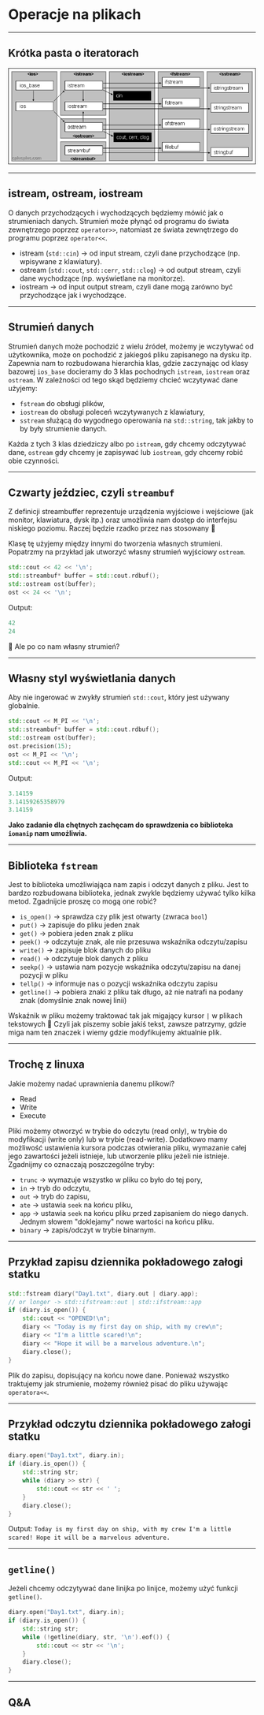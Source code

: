 <!-- .slide: data-background="#111111" -->

# Operacje na plikach

___

## Krótka pasta o iteratorach

<img src="img/iostream.gif">

___

## istream, ostream, iostream

O danych przychodzących i wychodzących będziemy mówić jak o strumieniach danych. Strumień może płynąć od programu do świata zewnętrzego poprzez `operator>>`, natomiast ze świata zewnętrzego do programu poprzez `operator<<`.

* <!-- .element: class="fragment fade-in" --> istream (<code>std::cin</code>) -> od input stream, czyli dane przychodzące (np. wpisywane z klawiatury).
* <!-- .element: class="fragment fade-in" --> ostream (<code>std::cout</code>, <code>std::cerr</code>, <code>std::clog</code>) -> od output stream, czyli dane wychodzące (np. wyświetlane na monitorze).
* <!-- .element: class="fragment fade-in" --> iostream -> od input output stream, czyli dane mogą zarówno być przychodzące jak i wychodzące.

___

## Strumień danych

Strumień danych może pochodzić z wielu źródeł, możemy je wczytywać od użytkownika, może on pochodzić z jakiegoś pliku zapisanego na dysku itp. Zapewnia nam to rozbudowana hierarchia klas, gdzie zaczynając od klasy bazowej `ios_base` docieramy do 3 klas pochodnych `istream`, `iostream` oraz `ostream`. W zależności od tego skąd będziemy chcieć wczytywać dane użyjemy:

* <!-- .element: class="fragment fade-in" --> <code>fstream</code> do obsługi plików,
* <!-- .element: class="fragment fade-in" --> <code>iostream</code> do obsługi poleceń wczytywanych z klawiatury,
* <!-- .element: class="fragment fade-in" --> <code>sstream</code> służącą do wygodnego operowania na <code>std::string</code>, tak jakby to by były strumienie danych.

Każda z tych 3 klas dziedziczy albo po <code>istream</code>, gdy chcemy odczytywać dane, <code>ostream</code> gdy chcemy je zapisywać lub <code>iostream</code>, gdy chcemy robić obie czynności.
<!-- .element: class="fragment fade-in" -->

___

## Czwarty jeździec, czyli `streambuf`

Z definicji streambuffer reprezentuje urządzenia wyjściowe i wejściowe (jak monitor, klawiatura, dysk itp.) oraz umożliwia nam dostęp do interfejsu niskiego poziomu. Raczej będzie rzadko przez nas stosowany 🙂

Klasę tę użyjemy między innymi do tworzenia własnych strumieni. Popatrzmy na przykład jak utworzyć własny strumień wyjściowy `ostream`.
<!-- .element: class="fragment fade-in" -->

```C++
std::cout << 42 << '\n';
std::streambuf* buffer = std::cout.rdbuf();
std::ostream ost(buffer);
ost << 24 << '\n';
```
<!-- .element: class="fragment fade-in" -->

Output:
<!-- .element: class="fragment fade-in" -->

```C++
42
24
```
<!-- .element: class="fragment fade-in" -->

🤔 Ale po co nam własny strumień?
<!-- .element: class="fragment fade-in" -->

___

## Własny styl wyświetlania danych

Aby nie ingerować w zwykły strumień `std::cout`, który jest używany globalnie.

```C++
std::cout << M_PI << '\n';
std::streambuf* buffer = std::cout.rdbuf();
std::ostream ost(buffer);
ost.precision(15);
ost << M_PI << '\n';
std::cout << M_PI << '\n';
```
<!-- .element: class="fragment fade-in" -->

Output:
<!-- .element: class="fragment fade-in" -->

```C++
3.14159
3.14159265358979
3.14159
```
<!-- .element: class="fragment fade-in" -->

**Jako zadanie dla chętnych zachęcam do sprawdzenia co biblioteka `iomanip` nam umożliwia.**
<!-- .element: class="fragment fade-in" -->

___

<!-- .slide: style="font-size: 0.9em" -->

## Biblioteka `fstream`

Jest to biblioteka umożliwiająca nam zapis i odczyt danych z pliku. Jest to bardzo rozbudowana biblioteka, jednak zwykle będziemy używać tylko kilka metod. Zgadnijcie proszę co mogą one robić?

* <!-- .element: class="fragment fade-in" --> <code>is_open()</code><span class="fragment fade-in"> -> sprawdza czy plik jest otwarty (zwraca <code>bool</code>)</span>
* <!-- .element: class="fragment fade-in" --> <code>put()</code><span class="fragment fade-in"> -> zapisuje do pliku jeden znak</span>
* <!-- .element: class="fragment fade-in" --> <code>get()</code><span class="fragment fade-in"> -> pobiera jeden znak z pliku</span>
* <!-- .element: class="fragment fade-in" --> <code>peek()</code><span class="fragment fade-in"> -> odczytuje znak, ale nie przesuwa wskaźnika odczytu/zapisu</span>
* <!-- .element: class="fragment fade-in" --> <code>write()</code><span class="fragment fade-in"> -> zapisuje blok danych do pliku</span>
* <!-- .element: class="fragment fade-in" --> <code>read()</code><span class="fragment fade-in"> -> odczytuje blok danych z pliku</span>
* <!-- .element: class="fragment fade-in" --> <code>seekp()</code><span class="fragment fade-in"> -> ustawia nam pozycje wskaźnika odczytu/zapisu na danej pozycji w pliku</span>
* <!-- .element: class="fragment fade-in" --> <code>tellp()</code><span class="fragment fade-in"> -> informuje nas o pozycji wskaźnika odczytu zapisu</span>
* <!-- .element: class="fragment fade-in" --> <code>getline()</code><span class="fragment fade-in"> -> pobiera znaki z pliku tak długo, aż nie natrafi na podany znak (domyślnie znak nowej linii)</span>

Wskaźnik w pliku możemy traktować tak jak migający kursor `|` w plikach tekstowych 🙂 Czyli jak piszemy sobie jakiś tekst, zawsze patrzymy, gdzie miga nam ten znaczek i wiemy gdzie modyfikujemy aktualnie plik.
<!-- .element: class="fragment fade-in" -->

___
<!-- .slide: style="font-size: 0.9em" -->

## Trochę z linuxa

Jakie możemy nadać uprawnienia danemu plikowi?

* <!-- .element: class="fragment fade-in" --> Read
* <!-- .element: class="fragment fade-in" --> Write
* <!-- .element: class="fragment fade-in" --> Execute

Pliki możemy otworzyć w trybie do odczytu (read only), w trybie do modyfikacji (write only) lub w trybie (read-write). Dodatkowo mamy możliwość ustawienia kursora podczas otwierania pliku, wymazanie całej jego zawartości jeżeli istnieje, lub utworzenie pliku jeżeli nie istnieje. Zgadnijmy co oznaczają poszczególne tryby:
<!-- .element: class="fragment fade-in" -->

* <!-- .element: class="fragment fade-in" --> <code>trunc</code> <span class="fragment fade-in"> -> wymazuje wszystko w pliku co było do tej pory,</span>
* <!-- .element: class="fragment fade-in" --> <code>in</code> <span class="fragment fade-in"> -> tryb do odczytu,</span>
* <!-- .element: class="fragment fade-in" --> <code>out</code> <span class="fragment fade-in"> -> tryb do zapisu,</span>
* <!-- .element: class="fragment fade-in" --> <code>ate</code> <span class="fragment fade-in"> -> ustawia <code>seek</code> na końcu pliku,</span>
* <!-- .element: class="fragment fade-in" --> <code>app</code> <span class="fragment fade-in"> -> ustawia <code>seek</code> na końcu pliku przed zapisaniem do niego danych. Jednym słowem "doklejamy" nowe wartości na końcu pliku.</span>
* <!-- .element: class="fragment fade-in" --> <code>binary</code> <span class="fragment fade-in"> -> zapis/odczyt w trybie binarnym.</span>

___

## Przykład zapisu dziennika pokładowego załogi statku

```C++
std::fstream diary("Day1.txt", diary.out | diary.app);
// or longer -> std::ifstream::out | std::ifstream::app
if (diary.is_open()) {
    std::cout << "OPENED!\n";
    diary << "Today is my first day on ship, with my crew\n";
    diary << "I'm a little scared!\n";
    diary << "Hope it will be a marvelous adventure.\n";
    diary.close();
}
```
<!-- .element: class="fragment fade-in" -->

Plik do zapisu, dopisujący na końcu nowe dane.
Ponieważ wszystko traktujemy jak strumienie, możemy również pisać do pliku używając `operatora<<`.
<!-- .element: class="fragment fade-in" -->

___

## Przykład odczytu dziennika pokładowego załogi statku

```C++
diary.open("Day1.txt", diary.in);
if (diary.is_open()) {
    std::string str;
    while (diary >> str) {
        std::cout << str << ' ';
    }
    diary.close();
}
```
<!-- .element: class="fragment fade-in" -->

Output: `Today is my first day on ship, with my crew I'm a little scared! Hope it will be a marvelous adventure.`
<!-- .element: class="fragment fade-in" -->

___

## `getline()`

Jeżeli chcemy odczytywać dane linijka po linijce, możemy użyć funkcji `getline()`.

```C++
diary.open("Day1.txt", diary.in);
if (diary.is_open()) {
    std::string str;
    while (!getline(diary, str, '\n').eof()) {
        std::cout << str << '\n';
    }
    diary.close();
}
```
<!-- .element: class="fragment fade-in" -->

___

## Q&A
